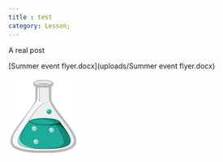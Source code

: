 ```yaml
---
title : test
category: Lesson;
---
```

A real post

[Summer event flyer.docx](uploads/Summer event flyer.docx)


![logo.png](https://raw.githubusercontent.com/mrawdon/mrawdon.github.com/master/uploads/logo.png)
